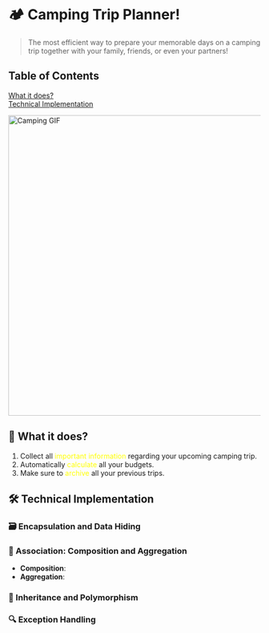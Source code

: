 # 🏕️ Camping Trip Planner!

> The most efficient way to prepare your memorable days on a camping trip together with your family, friends, or even your partners!

## Table of Contents  
[What it does?](#-what-it-does)  
[Technical Implementation](#table-of-contents%EF%B8%8F-technical-implementation)  

<img src="https://media.giphy.com/media/26gsvCk59AwGX28XS/giphy.gif" alt="Camping GIF" width="600"/>

## 🚀 What it does?
1. Collect all <span style="color: yellow;">important information</span> regarding your upcoming camping trip.
2. Automatically <span style="color: yellow;">calculate</span> all your budgets.
3. Make sure to <span style="color: yellow;">archive</span> all your previous trips.

## 🛠️ Technical Implementation

### 🗃️ Encapsulation and Data Hiding

### 🔗 Association: Composition and Aggregation


- **Composition**: 
- **Aggregation**: 

### 🧬 Inheritance and Polymorphism


### 🔍 Exception Handling

